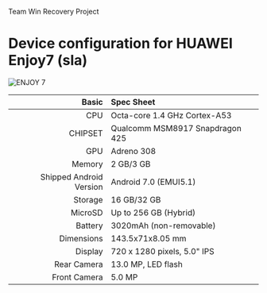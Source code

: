 Team Win Recovery Project

Device configuration for HUAWEI Enjoy7   (sla)
=====================================================


![ENJOY 7](http://app.3987.com/uploadfile/2017/0821/20170821015837646.jpg "ENJOY 7")


Basic        | Spec Sheet
------------:|:-------------------------
CPU          | Octa-core 1.4 GHz Cortex-A53
CHIPSET      | Qualcomm MSM8917 Snapdragon 425
GPU          | Adreno 308
Memory       | 2 GB/3 GB
Shipped Android Version | Android 7.0 (EMUI5.1)
Storage      | 16 GB/32 GB
MicroSD      | Up to 256 GB (Hybrid)
Battery      |  3020mAh (non-removable)
Dimensions   | 143.5x71x8.05 mm
Display      | 720 x 1280 pixels, 5.0" IPS
Rear Camera  | 13.0 MP, LED flash
Front Camera | 5.0 MP
